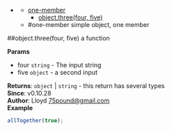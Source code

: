 * [](#undefined)
  * [one-member](#module_one-member)
    * [object.three(four, five)](#module_one-member.three)
  * [](#package_undefined)
<a name="module_one-member"></a>
#one-member
simple object, one member

<a name="module_one-member.three"></a>
##object.three(four, five)
a function

**Params**

- four `string` - The input string
- five `object` - a second input

**Returns**: `object` | `string` - this return has several types  
**Since**: v0.10.28  
**Author**: Lloyd <75pound@gmail.com>  
**Example**  
```js
allTogether(true);
```

